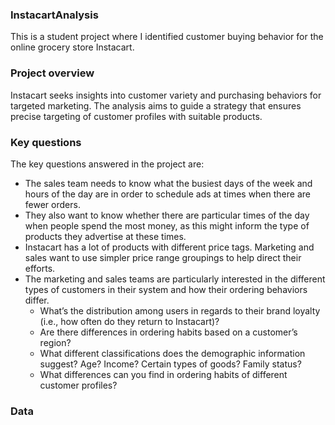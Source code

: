 ### InstacartAnalysis
This is a student project where I identified customer buying behavior for the online grocery store Instacart.
### Project overview
Instacart seeks insights into customer variety and purchasing behaviors for targeted marketing. The analysis aims to guide a strategy that ensures precise targeting of customer profiles with suitable products.
### Key questions
The key questions answered in the project are:
- The sales team needs to know what the busiest days of the week and hours of the day are in order to schedule ads at times when there are fewer orders.
- They also want to know whether there are particular times of the day when people spend the most money, as this might inform the type of products they advertise at these times.
- Instacart has a lot of products with different price tags. Marketing and sales want to use simpler price range groupings to help direct their efforts.
- The marketing and sales teams are particularly interested in the different types of customers in their system and how their ordering behaviors differ.
  - What’s the distribution among users in regards to their brand loyalty (i.e., how often do they return to Instacart)?
  - Are there differences in ordering habits based on a customer’s region?
  - What different classifications does the demographic information suggest? Age? Income? Certain types of goods? Family status?
  - What differences can you find in ordering habits of different customer profiles?
### Data
